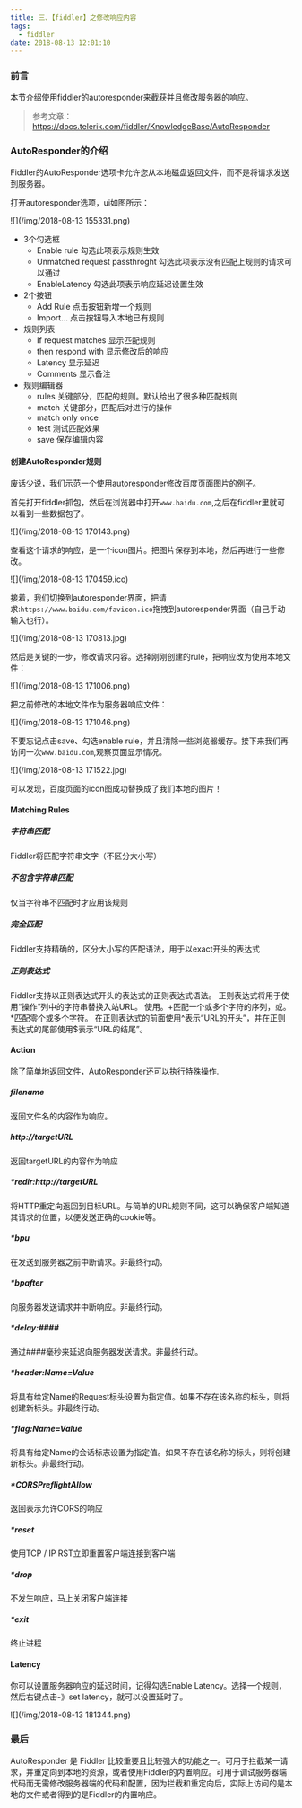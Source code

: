 ```yaml
---
title: 三、【fiddler】之修改响应内容
tags:
  - fiddler
date: 2018-08-13 12:01:10
---
```


### 前言

本节介绍使用fiddler的autoresponder来截获并且修改服务器的响应。
>参考文章：https://docs.telerik.com/fiddler/KnowledgeBase/AutoResponder

### AutoResponder的介绍

Fiddler的AutoResponder选项卡允许您从本地磁盘返回文件，而不是将请求发送到服务器。

打开autoresponder选项，ui如图所示：

![](/img/2018-08-13 155331.png)

- 3个勾选框
  - Enable rule 勾选此项表示规则生效
  - Unmatched request passthroght 勾选此项表示没有匹配上规则的请求可以通过
  - EnableLatency 勾选此项表示响应延迟设置生效
- 2个按钮
  - Add Rule 点击按钮新增一个规则
  - Import... 点击按钮导入本地已有规则
- 规则列表 
  - If request matches 显示匹配规则
  - then respond with 显示修改后的响应
  - Latency 显示延迟
  - Comments 显示备注
- 规则编辑器
  - rules 关键部分，匹配的规则。默认给出了很多种匹配规则
  - match 关键部分，匹配后对进行的操作
  - match only once
  - test 测试匹配效果
  - save 保存编辑内容
  
####  创建AutoResponder规则
废话少说，我们示范一个使用autoresponder修改百度页面图片的例子。

首先打开fiddler抓包，然后在浏览器中打开`www.baidu.com`,之后在fiddler里就可以看到一些数据包了。

![](/img/2018-08-13 170143.png)

查看这个请求的响应，是一个icon图片。把图片保存到本地，然后再进行一些修改。

![](/img/2018-08-13 170459.ico)

接着，我们切换到autoresponder界面，把请求:`https://www.baidu.com/favicon.ico`拖拽到autoresponder界面（自己手动输入也行）。

![](/img/2018-08-13 170813.jpg)

然后是关键的一步，修改请求内容。选择刚刚创建的rule，把响应改为使用本地文件：

![](/img/2018-08-13 171006.png)

把之前修改的本地文件作为服务器响应文件：

![](/img/2018-08-13 171046.png)

不要忘记点击save、勾选enable rule，并且清除一些浏览器缓存。接下来我们再访问一次`www.baidu.com`,观察页面显示情况。

![](/img/2018-08-13 171522.jpg)

可以发现，百度页面的icon图成功替换成了我们本地的图片！

#### Matching Rules

##### 字符串匹配

Fiddler将匹配字符串文字（不区分大小写）

##### 不包含字符串匹配

仅当字符串不匹配时才应用该规则

##### 完全匹配

Fiddler支持精确的，区分大小写的匹配语法，用于以exact开头的表达式

##### 正则表达式

Fiddler支持以正则表达式开头的表达式的正则表达式语法。
正则表达式将用于使用“操作”列中的字符串替换入站URL。
使用。+匹配一个或多个字符的序列，或。*匹配零个或多个字符。
在正则表达式的前面使用^表示“URL的开头”，并在正则表达式的尾部使用$表示“URL的结尾”。

#### Action

除了简单地返回文件，AutoResponder还可以执行特殊操作.

##### filename

返回文件名的内容作为响应。


##### http://targetURL

返回targetURL的内容作为响应

##### *redir:http://targetURL

将HTTP重定向返回到目标URL。与简单的URL规则不同，这可以确保客户端知道其请求的位置，以便发送正确的cookie等。

##### *bpu

在发送到服务器之前中断请求。非最终行动。

##### *bpafter

向服务器发送请求并中断响应。非最终行动。

##### *delay:####

通过####毫秒来延迟向服务器发送请求。非最终行动。

##### *header:Name=Value

将具有给定Name的Request标头设置为指定值。如果不存在该名称的标头，则将创建新标头。非最终行动。

##### *flag:Name=Value

将具有给定Name的会话标志设置为指定值。如果不存在该名称的标头，则将创建新标头。非最终行动。

##### *CORSPreflightAllow

返回表示允许CORS的响应

##### *reset

使用TCP / IP RST立即重置客户端连接到客户端

##### *drop

不发生响应，马上关闭客户端连接

##### *exit

终止进程

#### Latency 

你可以设置服务器响应的延迟时间，记得勾选Enable Latency。选择一个规则，然后右键点击-》set latency，就可以设置延时了。

![](/img/2018-08-13 181344.png)

### 最后

AutoResponder 是 Fiddler 比较重要且比较强大的功能之一。可用于拦截某一请求，并重定向到本地的资源，或者使用Fiddler的内置响应。可用于调试服务器端代码而无需修改服务器端的代码和配置，因为拦截和重定向后，实际上访问的是本地的文件或者得到的是Fiddler的内置响应。